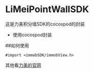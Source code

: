 LiMeiPointWallSDK
=================

这是力美积分墙SDK的cocospod的封装

+ 使用cocospod封装

##如何使用

```
#import <immobSDK/immobView.h>
```

其他看[力美的官网](http://limei.com/developer)
